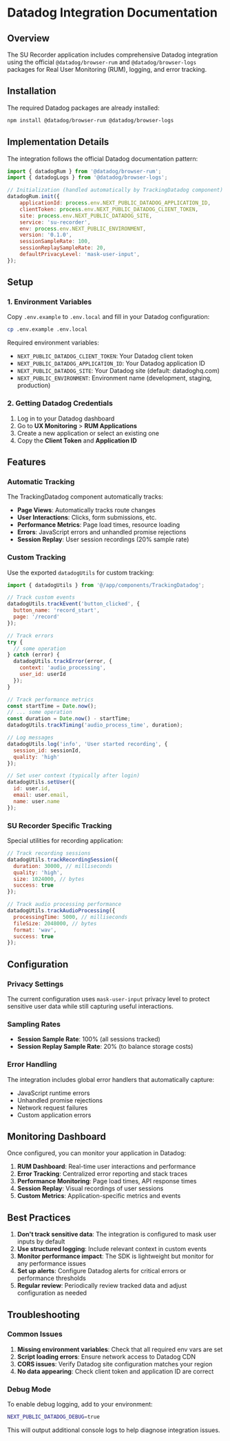 # Datadog Integration Documentation

## Overview

The SU Recorder application includes comprehensive Datadog integration using the official `@datadog/browser-rum` and `@datadog/browser-logs` packages for Real User Monitoring (RUM), logging, and error tracking.

## Installation

The required Datadog packages are already installed:

```bash
npm install @datadog/browser-rum @datadog/browser-logs
```

## Implementation Details

The integration follows the official Datadog documentation pattern:

```javascript
import { datadogRum } from '@datadog/browser-rum';
import { datadogLogs } from '@datadog/browser-logs';

// Initialization (handled automatically by TrackingDatadog component)
datadogRum.init({
    applicationId: process.env.NEXT_PUBLIC_DATADOG_APPLICATION_ID,
    clientToken: process.env.NEXT_PUBLIC_DATADOG_CLIENT_TOKEN,
    site: process.env.NEXT_PUBLIC_DATADOG_SITE,
    service: 'su-recorder',
    env: process.env.NEXT_PUBLIC_ENVIRONMENT,
    version: '0.1.0',
    sessionSampleRate: 100,
    sessionReplaySampleRate: 20,
    defaultPrivacyLevel: 'mask-user-input',
});
```

## Setup

### 1. Environment Variables

Copy `.env.example` to `.env.local` and fill in your Datadog configuration:

```bash
cp .env.example .env.local
```

Required environment variables:
- `NEXT_PUBLIC_DATADOG_CLIENT_TOKEN`: Your Datadog client token
- `NEXT_PUBLIC_DATADOG_APPLICATION_ID`: Your Datadog application ID
- `NEXT_PUBLIC_DATADOG_SITE`: Your Datadog site (default: datadoghq.com)
- `NEXT_PUBLIC_ENVIRONMENT`: Environment name (development, staging, production)

### 2. Getting Datadog Credentials

1. Log in to your Datadog dashboard
2. Go to **UX Monitoring** > **RUM Applications**
3. Create a new application or select an existing one
4. Copy the **Client Token** and **Application ID**

## Features

### Automatic Tracking

The TrackingDatadog component automatically tracks:

- **Page Views**: Automatically tracks route changes
- **User Interactions**: Clicks, form submissions, etc.
- **Performance Metrics**: Page load times, resource loading
- **Errors**: JavaScript errors and unhandled promise rejections
- **Session Replay**: User session recordings (20% sample rate)

### Custom Tracking

Use the exported `datadogUtils` for custom tracking:

```javascript
import { datadogUtils } from '@/app/components/TrackingDatadog';

// Track custom events
datadogUtils.trackEvent('button_clicked', {
  button_name: 'record_start',
  page: '/record'
});

// Track errors
try {
  // some operation
} catch (error) {
  datadogUtils.trackError(error, {
    context: 'audio_processing',
    user_id: userId
  });
}

// Track performance metrics
const startTime = Date.now();
// ... some operation
const duration = Date.now() - startTime;
datadogUtils.trackTiming('audio_process_time', duration);

// Log messages
datadogUtils.log('info', 'User started recording', {
  session_id: sessionId,
  quality: 'high'
});

// Set user context (typically after login)
datadogUtils.setUser({
  id: user.id,
  email: user.email,
  name: user.name
});
```

### SU Recorder Specific Tracking

Special utilities for recording application:

```javascript
// Track recording sessions
datadogUtils.trackRecordingSession({
  duration: 30000, // milliseconds
  quality: 'high',
  size: 1024000, // bytes
  success: true
});

// Track audio processing performance
datadogUtils.trackAudioProcessing({
  processingTime: 5000, // milliseconds
  fileSize: 2048000, // bytes
  format: 'wav',
  success: true
});
```

## Configuration

### Privacy Settings

The current configuration uses `mask-user-input` privacy level to protect sensitive user data while still capturing useful interactions.

### Sampling Rates

- **Session Sample Rate**: 100% (all sessions tracked)
- **Session Replay Sample Rate**: 20% (to balance storage costs)

### Error Handling

The integration includes global error handlers that automatically capture:
- JavaScript runtime errors
- Unhandled promise rejections
- Network request failures
- Custom application errors

## Monitoring Dashboard

Once configured, you can monitor your application in Datadog:

1. **RUM Dashboard**: Real-time user interactions and performance
2. **Error Tracking**: Centralized error reporting and stack traces
3. **Performance Monitoring**: Page load times, API response times
4. **Session Replay**: Visual recordings of user sessions
5. **Custom Metrics**: Application-specific metrics and events

## Best Practices

1. **Don't track sensitive data**: The integration is configured to mask user inputs by default
2. **Use structured logging**: Include relevant context in custom events
3. **Monitor performance impact**: The SDK is lightweight but monitor for any performance issues
4. **Set up alerts**: Configure Datadog alerts for critical errors or performance thresholds
5. **Regular review**: Periodically review tracked data and adjust configuration as needed

## Troubleshooting

### Common Issues

1. **Missing environment variables**: Check that all required env vars are set
2. **Script loading errors**: Ensure network access to Datadog CDN
3. **CORS issues**: Verify Datadog site configuration matches your region
4. **No data appearing**: Check client token and application ID are correct

### Debug Mode

To enable debug logging, add to your environment:
```bash
NEXT_PUBLIC_DATADOG_DEBUG=true
```

This will output additional console logs to help diagnose integration issues.